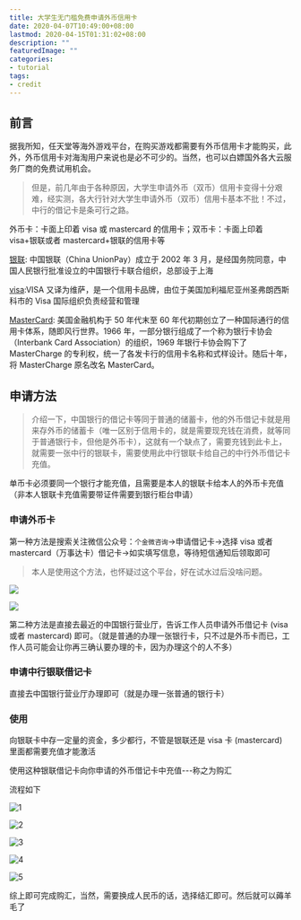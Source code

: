 ```yaml
---
title: 大学生无门槛免费申请外币信用卡
date: 2020-04-07T10:49:00+08:00
lastmod: 2020-04-15T01:31:02+08:00
description: ""
featuredImage: ""
categories:
- tutorial
tags:
- credit
---
```


## 前言

据我所知，任天堂等海外游戏平台，在购买游戏都需要有外币信用卡才能购买，此外，外币信用卡对海淘用户来说也是必不可少的。当然，也可以白嫖国外各大云服务厂商的免费试用机会。

> 但是，前几年由于各种原因，大学生申请外币（双币）信用卡变得十分艰难，经实测，各大行针对大学生申请外币（双币）信用卡基本不批！不过，中行的借记卡是条可行之路。

外币卡：卡面上印着 visa 或 mastercard 的信用卡；双币卡：卡面上印着 visa+银联或者 mastercard+银联的信用卡等

[银联](https://baike.baidu.com/item/%E4%B8%AD%E5%9B%BD%E9%93%B6%E8%81%94/3432415?fromtitle=%E9%93%B6%E8%81%94&fromid=885296&fr=aladdin): 中国银联（China UnionPay）成立于 2002 年 3 月，是经国务院同意，中国人民银行批准设立的中国银行卡联合组织，总部设于上海

[visa](https://baike.baidu.com/item/VISA/60281?fr=aladdin):VISA 又译为维萨，是一个信用卡品牌，由位于美国加利福尼亚州圣弗朗西斯科市的 Visa 国际组织负责经营和管理

[MasterCard](https://baike.baidu.com/item/%E4%B8%87%E4%BA%8B%E8%BE%BE%E5%8D%A1/6834979?fromtitle=MasterCard&fromid=11160808&fr=aladdin): 美国金融机构于 50 年代末至 60 年代初期创立了一种国际通行的信用卡体系，随即风行世界。1966 年，一部分银行组成了一个称为银行卡协会（Interbank Card Association）的组织，1969 年银行卡协会购下了 MasterCharge 的专利权，统一了各发卡行的信用卡名称和式样设计。随后十年，将 MasterCharge 原名改名 MasterCard。

## 申请方法

> 介绍一下，中国银行的借记卡等同于普通的储蓄卡，他的外币借记卡就是用来存外币的储蓄卡（唯一区别于信用卡的，就是需要现充钱在消费，就等同于普通银行卡，但他是外币卡），这就有一个缺点了，需要充钱到此卡上，就需要一张中行的银联卡，需要使用此中行银联卡给自己的中行外币借记卡充值。

单币卡必须要同一个银行才能充值，且需要是本人的银联卡给本人的外币卡充值（非本人银联卡充值需要带证件需要到银行柜台申请）

### 申请外币卡

第一种方法是搜索关注微信公众号：`个金微咨询`->申请借记卡->选择 visa 或者 mastercard（万事达卡）借记卡->如实填写信息，等待短信通知后领取即可

> 本人是使用这个方法，也怀疑过这个平台，好在试水过后没啥问题。

![](./assets/5ed769e93fdbd.jpg)

![](./assets/f69d86ab8eb59.jpg)


第二种方法是直接去最近的中国银行营业厅，告诉工作人员申请外币借记卡 (visa 或者 mastercard) 即可。（就是普通的办理一张银行卡，只不过是外币卡而已，工作人员可能会让你再三确认要办理的卡，因为办理这个的人不多）

### 申请中行银联借记卡

直接去中国银行营业厅办理即可（就是办理一张普通的银行卡）

### 使用

向银联卡中存一定量的资金，多少都行，不管是银联还是 visa 卡 (mastercard) 里面都需要充值才能激活

使用这种银联借记卡向你申请的外币借记卡中充值---称之为购汇

流程如下

![1](./assets/509299ddb37de.jpg)

![2](./assets/de000f2b18ac7.jpg)

![3](./assets/672521f2b6d36.jpg)

![4](./assets/7e6016901baee.jpg)

![5](./assets/5dac99dd57180.jpg)


综上即可完成购汇，当然，需要换成人民币的话，选择结汇即可。然后就可以薅羊毛了
